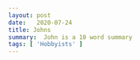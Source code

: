 ```yaml
---
layout: post
date:   2020-07-24
title: Johns 
summary:  John is a 10 word summary
tags: [ 'Hobbyists' ]
---
```



    